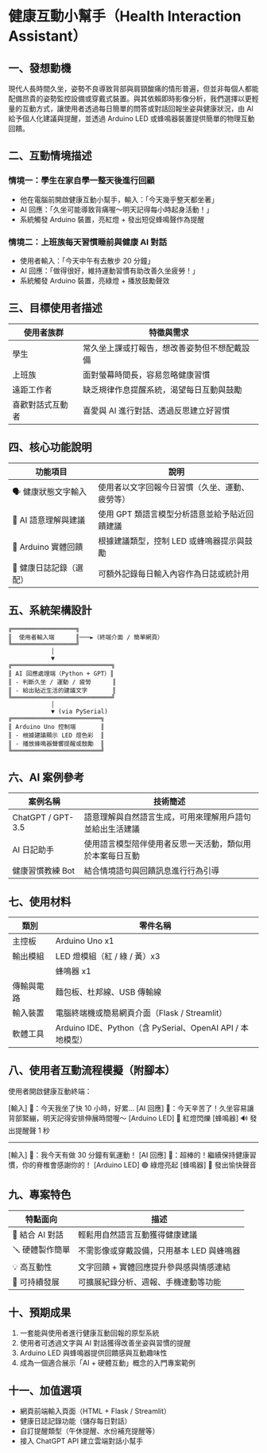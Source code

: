 # 健康互動小幫手（Health Interaction Assistant）

## 一、發想動機

現代人長時間久坐，姿勢不良導致背部與肩頸酸痛的情形普遍，但並非每個人都能配備昂貴的姿勢監控設備或穿戴式裝置。與其依賴即時影像分析，我們選擇以更輕量的互動方式，讓使用者透過每日簡單的問答或對話回報坐姿與健康狀況，由 AI 給予個人化建議與提醒，並透過 Arduino LED 或蜂鳴器裝置提供簡單的物理互動回饋。

## 二、互動情境描述

### 情境一：學生在家自學一整天後進行回顧

- 他在電腦前開啟健康互動小幫手，輸入：「今天幾乎整天都坐著」
- AI 回應：「久坐可能導致背痛喔～明天記得每小時起身活動！」
- 系統觸發 Arduino 裝置，亮紅燈 + 發出短促蜂鳴聲作為提醒

### 情境二：上班族每天習慣睡前與健康 AI 對話

- 使用者輸入：「今天中午有去散步 20 分鐘」
- AI 回應：「做得很好，維持運動習慣有助改善久坐疲勞！」
- 系統觸發 Arduino 裝置，亮綠燈 + 播放鼓勵聲效

## 三、目標使用者描述

| 使用者族群 | 特徵與需求 |
|------------|------------|
| 學生 | 常久坐上課或打報告，想改善姿勢但不想配戴設備 |
| 上班族 | 面對螢幕時間長，容易忽略健康習慣 |
| 遠距工作者 | 缺乏規律作息提醒系統，渴望每日互動與鼓勵 |
| 喜歡對話式互動者 | 喜愛與 AI 進行對話、透過反思建立好習慣 |

## 四、核心功能說明

| 功能項目 | 說明 |
|----------|------|
| 🗣️ 健康狀態文字輸入 | 使用者以文字回報今日習慣（久坐、運動、疲勞等）|
| 🤖 AI 語意理解與建議 | 使用 GPT 類語言模型分析語意並給予貼近回饋建議 |
| 🔔 Arduino 實體回饋 | 根據建議類型，控制 LED 或蜂鳴器提示與鼓勵 |
| 📝 健康日誌記錄（選配）| 可額外記錄每日輸入內容作為日誌或統計用 |

## 五、系統架構設計

```
╔══════════════════╗
║  使用者輸入端      ║───►（終端介面 / 簡單網頁）
╚══════════════════╝
            │
            ▼
╔════════════════════════════╗
║ AI 回應處理端（Python + GPT）║
║ - 判斷久坐 / 運動 / 疲勞      ║
║ - 給出貼近生活的建議文字       ║
╚════════════════════════════╝
            │
            ▼ (via PySerial)
╔═════════════════════════╗
║ Arduino Uno 控制端       ║
║ - 根據建議顯示 LED 燈色彩  ║
║ - 播放蜂鳴器聲響提醒或鼓勵  ║
╚═════════════════════════╝
```

## 六、AI 案例參考

| 案例名稱 | 技術簡述 |
|----------|----------|
| ChatGPT / GPT-3.5 | 語意理解與自然語言生成，可用來理解用戶語句並給出生活建議 |
| AI 日記助手 | 使用語言模型陪伴使用者反思一天活動，類似用於本案每日互動 |
| 健康習慣教練 Bot | 結合情境語句與回饋訊息進行行為引導 |

## 七、使用材料

| 類別 | 零件名稱 |
|------|----------|
| 主控板 | Arduino Uno x1 |
| 輸出模組 | LED 燈模組（紅 / 綠 / 黃）x3 |
| | 蜂鳴器 x1 |
| 傳輸與電路 | 麵包板、杜邦線、USB 傳輸線 |
| 輸入裝置 | 電腦終端機或簡易網頁介面（Flask / Streamlit）|
| 軟體工具 | Arduino IDE、Python（含 PySerial、OpenAI API / 本地模型）|

## 八、使用者互動流程模擬（附腳本）

使用者開啟健康互動終端：

[輸入] 👤：今天我坐了快 10 小時，好累...
[AI 回應] 🤖：今天辛苦了！久坐容易讓背部緊繃，明天記得安排伸展時間喔～
[Arduino LED] 🔴 紅燈閃爍
[蜂鳴器] 🔊 發出提醒聲 1 秒

---

[輸入] 👤：我今天有做 30 分鐘有氧運動！
[AI 回應] 🤖：超棒的！繼續保持健康習慣，你的脊椎會感謝你的！
[Arduino LED] 🟢 綠燈亮起
[蜂鳴器] 🔔 發出愉快聲音

## 九、專案特色

| 特點面向 | 描述 |
|----------|------|
| 🧠 結合 AI 對話 | 輕鬆用自然語言互動獲得健康建議 |
| 🪛 硬體製作簡單 | 不需影像或穿戴設備，只用基本 LED 與蜂鳴器 |
| 💡 高互動性 | 文字回饋 + 實體回應提升參與感與情感連結 |
| 🔄 可持續發展 | 可擴展紀錄分析、週報、手機連動等功能 |

## 十、預期成果

1. 一套能與使用者進行健康互動回報的原型系統
2. 使用者可透過文字與 AI 對話獲得改善坐姿與習慣的提醒
3. Arduino LED 與蜂鳴器提供回饋感與互動趣味性
4. 成為一個適合展示「AI + 硬體互動」概念的入門專案範例

## 十一、加值選項

- 網頁前端輸入頁面（HTML + Flask / Streamlit）
- 健康日誌記錄功能（儲存每日對話）
- 自訂提醒類型（午休提醒、水份補充提醒等）
- 接入 ChatGPT API 建立雲端對話小幫手
